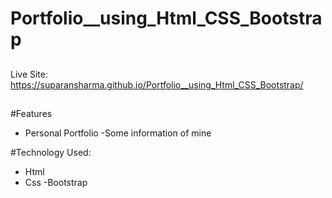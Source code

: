 # Portfolio__using_Html_CSS_Bootstrap

## 
Live Site: https://suparansharma.github.io/Portfolio__using_Html_CSS_Bootstrap/

## 

#Features
- Personal Portfolio
-Some information of mine

#Technology Used:
- Html
- Css
-Bootstrap
